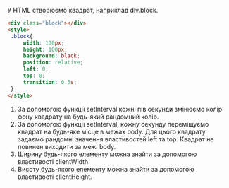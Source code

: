У HTML створюємо квадрат, наприклад div.block.
```html
<div class="block"></div>
<style>
 .block{
     width: 100px;
     height: 100px;
     background: black;
     position: relative;
     left: 0;
     top: 0;
     transition: 0.5s;
 }
</style>
```
1. За допомогою функції setInterval кожні пів секунди змінюємо колір фону квадрату на будь-який рандомний колір.
2. За допомогою функції setInterval, кожну секунду переміщуємо квадрат на будь-яке місце в межах body. Для цього квадрату задаємо рандомні значення властивостей left та top. Квадрат не повинен виходити за межі body.
3. Ширину будь-якого елементу можна знайти за допомогою властивості clientWidth.
4. Висоту будь-якого елементу можна знайти за допомогою властивості clientHeight.
